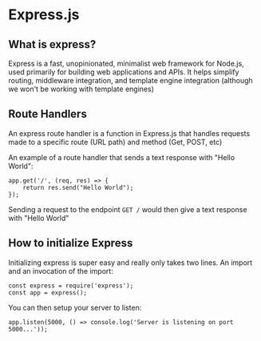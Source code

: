 # Express.js

## What is express?

Express is a fast, unopinionated, minimalist web framework for Node.js, used primarily for building web applications and APIs. It helps simplify routing, middleware integration, and template engine integration (although we won't be working with template engines)

## Route Handlers

An express route handler is a function in Express.js that handles requests made to a specific route (URL path) and method (Get, POST, etc)

An example of a route handler that sends a text response with "Hello World":

```
app.get('/', (req, res) => {
    return res.send("Hello World");
});
```

Sending a request to the endpoint `GET /` would then give a text response with "Hello World"

## How to initialize Express

Initializing express is super easy and really only takes two lines. An import and an invocation of the import:

```
const express = require('express');
const app = express();
```

You can then setup your server to listen:

```
app.listen(5000, () => console.log('Server is listening on port 5000...'));
```
